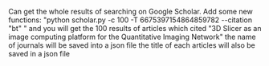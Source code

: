 Can get the whole results of searching on Google Scholar. 
Add some new functions:
    "python scholar.py -c 100 -T 6675397154864859782 --citation "bt" " and you will get the 100 results of articles which cited "3D Slicer as an image computing platform for the Quantitative Imaging Network"
    the name of journals will be saved into a json file
    the title of each articles will also be saved in a json file
    
